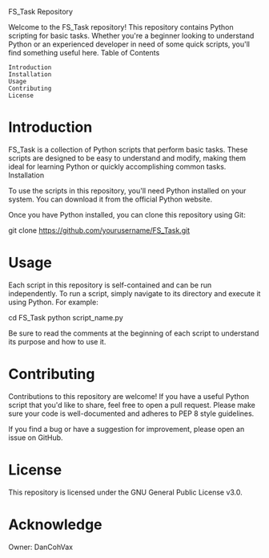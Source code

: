 FS_Task Repository

Welcome to the FS_Task repository! This repository contains Python scripting for basic tasks. Whether you're a beginner looking to understand Python or an experienced developer in need of some quick scripts, you'll find something useful here.
Table of Contents

    Introduction
    Installation
    Usage
    Contributing
    License

# Introduction

FS_Task is a collection of Python scripts that perform basic tasks. These scripts are designed to be easy to understand and modify, making them ideal for learning Python or quickly accomplishing common tasks.
Installation

To use the scripts in this repository, you'll need Python installed on your system. You can download it from the official Python website.

Once you have Python installed, you can clone this repository using Git:

git clone https://github.com/yourusername/FS_Task.git


# Usage

Each script in this repository is self-contained and can be run independently. To run a script, simply navigate to its directory and execute it using Python. For example:

cd FS_Task
python script_name.py

Be sure to read the comments at the beginning of each script to understand its purpose and how to use it.


# Contributing

Contributions to this repository are welcome! If you have a useful Python script that you'd like to share, feel free to open a pull request. Please make sure your code is well-documented and adheres to PEP 8 style guidelines.

If you find a bug or have a suggestion for improvement, please open an issue on GitHub.


# License

This repository is licensed under the GNU General Public License v3.0.


# Acknowledge
Owner: DanCohVax
